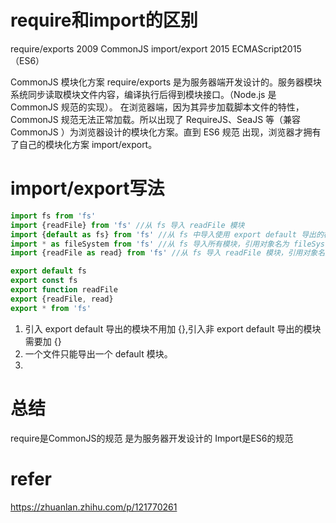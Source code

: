 # require和import的区别

require/exports	2009	CommonJS
import/export	2015	ECMAScript2015（ES6）


CommonJS 模块化方案 require/exports 是为服务器端开发设计的。服务器模块系统同步读取模块文件内容，编译执行后得到模块接口。（Node.js 是 CommonJS 规范的实现）。
在浏览器端，因为其异步加载脚本文件的特性，CommonJS 规范无法正常加载。所以出现了 RequireJS、SeaJS 等（兼容 CommonJS ）为浏览器设计的模块化方案。直到 ES6 规范 出现，浏览器才拥有了自己的模块化方案 import/export。



# import/export写法
```javascript
import fs from 'fs'
import {readFile} from 'fs' //从 fs 导入 readFile 模块
import {default as fs} from 'fs' //从 fs 中导入使用 export default 导出的模块
import * as fileSystem from 'fs' //从 fs 导入所有模块，引用对象名为 fileSystem
import {readFile as read} from 'fs' //从 fs 导入 readFile 模块，引用对象名为 read

export default fs
export const fs
export function readFile
export {readFile, read}
export * from 'fs'
```

1. 引入 export default 导出的模块不用加 {},引入非 export default 导出的模块需要加 {}
2. 一个文件只能导出一个 default 模块。
3. 

# 总结
require是CommonJS的规范 是为服务器开发设计的
Import是ES6的规范


# refer
https://zhuanlan.zhihu.com/p/121770261